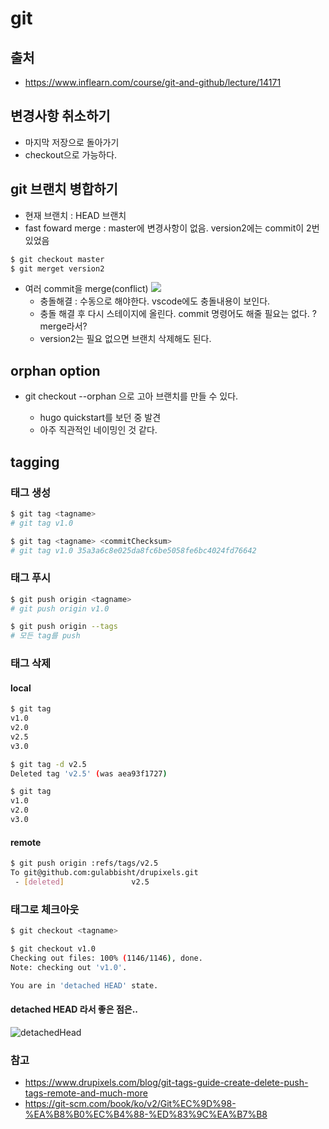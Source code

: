 # git

## 출처

-   https://www.inflearn.com/course/git-and-github/lecture/14171

## 변경사항 취소하기

-   마지막 저장으로 돌아가기
-   checkout으로 가능하다.

## git 브랜치 병합하기

-   현재 브랜치 : HEAD 브랜치
-   fast foward merge : master에 변경사항이 없음. version2에는 commit이 2번 있었음

```bash
$ git checkout master
$ git merget version2
```

-   여러 commit을 merge(conflict)
    ![](../resources/_gen/images/merge1.png)
    -   충돌해결 : 수동으로 해야한다. vscode에도 충돌내용이 보인다.
    -   충돌 해결 후 다시 스테이지에 올린다. commit 명령어도 해줄 필요는 없다. ? merge라서?
    -   version2는 필요 없으면 브랜치 삭제해도 된다.

## orphan option

- git checkout --orphan <branchname>으로 고아 브랜치를 만들 수 있다.
    - hugo quickstart를 보던 중 발견
    - 아주 직관적인 네이밍인 것 같다.

## tagging
### 태그 생성

```bash
$ git tag <tagname>
# git tag v1.0

$ git tag <tagname> <commitChecksum>
# git tag v1.0 35a3a6c8e025da8fc6be5058fe6bc4024fd76642
```

### 태그 푸시

```bash
$ git push origin <tagname>
# git push origin v1.0

$ git push origin --tags
# 모든 tag를 push
```

### 태그 삭제

#### local

```bash
$ git tag
v1.0
v2.0
v2.5
v3.0

$ git tag -d v2.5
Deleted tag 'v2.5' (was aea93f1727)

$ git tag
v1.0
v2.0
v3.0
```

#### remote

```bash
$ git push origin :refs/tags/v2.5
To git@github.com:gulabbisht/drupixels.git
 - [deleted]               v2.5
```

### 태그로 체크아웃

```bash
$ git checkout <tagname>

$ git checkout v1.0
Checking out files: 100% (1146/1146), done.
Note: checking out 'v1.0'.

You are in 'detached HEAD' state.
```

#### **detached HEAD** 라서 좋은 점은..

![detachedHead](../resources/_gen/images/tagHead.png)

### 참고

-   https://www.drupixels.com/blog/git-tags-guide-create-delete-push-tags-remote-and-much-more
-   https://git-scm.com/book/ko/v2/Git%EC%9D%98-%EA%B8%B0%EC%B4%88-%ED%83%9C%EA%B7%B8

